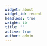 ```yaml
---
widget: about
widget_id: recent
headless: true
weight: 10
title: ""
active: true
author: admin
---
```

